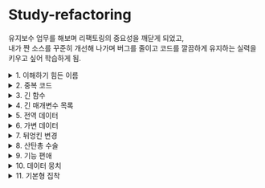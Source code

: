 # Study-refactoring

유지보수 업무를 해보며 리팩토링의 중요성을 깨닫게 되었고,  
내가 짠 소스를 꾸준히 개선해 나가며 버그를 줄이고 코드를 깔끔하게 유지하는 실력을 키우고 싶어 학습하게 됨.

<details markdown="1">
<summary> 1. 이해하기 힘든 이름 </summary>    
깔끔한 코드에서 가장 중요한 것 중 하나가 바로 "좋은 이름"이다.
역할에 대해 직관적이여야한다.

#### 1. 함수 선언 변경하기

좋은 이름을 찾아내는 방법  
-> 좋은 이름을 가진 함수는 소스를 보지 않고 이름만 보고도 이해할 수 있다.   
-> 함수에 주석을 작성한 다음, 주석을 함수 이름으로 만들어 본다.

```
--old
private void studyReviews(GHIssue issue) throws IOException {
    List<GHIssueComment> comments = issue.getComments();
    for (GHIssueComment comment : comments) {
      usernames.add(comment.getUserName());
      reviews.add(comment.getBody());
    }
}
    
    
--new
/**
 * 스터디 리뷰 이슈에 작성되어 있는 리뷰어 목록과 리뷰를 읽어온다.
 */
private void loadReviews(GHIssue issue) throws IOException {
  List<GHIssueComment> comments = issue.getComments();
  for (GHIssueComment comment : comments) {
    usernames.add(comment.getUserName());
    reviews.add(comment.getBody());
  }
}
```

#### 2. 변수 이름 변경하기
더 많이 사용되는 변수일수록 그 이름이 더 중요하다.
```
-- old
List<GHIssueComment> comments = issue.getComments();
for (GHIssueComment comment : comments) {
  usernames.add(comment.getUserName());
  this.reviews.add(comment.getBody());
}

-- new
/**
 * 리뷰를 읽어오는 함수이기 떄문에 좀 더 구체적인 네이밍
*/
List<GHIssueComment> reviews = issue.getComments();
for (GHIssueComment review : reviews) {
  usernames.add(review.getUserName());
  this.reviews.add(review.getBody());
}
```

#### 3. 필드 이름 바꾸기
```
-- old
private Set<String> usernames = new HashSet<>();

-- new
/**
 * 리뷰어들의 이름이기에 좀 더 구체적인 네이밍
*/
private Set<String> reviewers = new HashSet<>();
```
</details>

<details markdown="2">
<summary> 2. 중복 코드 </summary>    

- 중복코드의 단점
비슷한지, 완전히 동일한 코드인지 주의 깊게 봐야한다.
코드를 변경할 때, 동일한 모든 곳의 코드를 변경해야 한다.

- 사용할 수 있는 리팩토링 기술  
동일한 코드를 여러 메소드에서 사용하는 경우, 함수 추출하기 (Extract Function)  
코드가 비슷하게 생겼지만 완전히 같지는 않은 경우, 코드 분리하기 (Slide Statements)  
여러 하위 클래스에 동일한 코드가 있다면, 메소드 올리기 (Pull Up Method)   

#### 1. 필드 이름 바꾸기
"의도"와 "구현" 분리하기  
무슨 일을 하는 코드인지 알아내려고 노력해야 하는 코드라면 해당 코드를 함수로 분리하고 함수 이름으로 "무슨 일을 하는지" 표현할 수 있다.  
거대한 함수 안에 들어있는 주석은 추출한 함수를 찾는데 있어서 좋은 단서가 될 수 있다.  
```
-- old
GitHub gitHub = GitHub.connect();
GHRepository repository = gitHub.getRepository("me/live-study");
GHIssue issue = repository.getIssue(30);

-- new
GHIssue issue = getGhIssue(30); 
...
private GHIssue getGhIssue(int eventId) { // 함수 이름으로 표현
    GitHub gitHub = GitHub.connect();
    GHRepository repository = gitHub.getRepository("me/live-study");
    GHIssue issue = repository.getIssue(eventId);
    return issue;
}
```

#### 2. 코드 정리하기  
관련있는 코드끼리 묶여있어야 코드를 더 쉽게 이해할 수 있다.  
함수에서 사용할 변수를 상단에 미리 정의하기 보다는, 해당 변수를 사용하는 코드 바로 위에 선언하자.  
관련있는 코드끼리 묶은 다음, 함수 추출하기를 사용해서 더 깔끔하게 분리할 수도 있다.  
```
-- old
Set<String> reviewers = new HashSet<>();
GitHub gitHub = GitHub.connect();
...
issue.getComments().forEach(c -> reviewers.add(c.getUserName()));
        
-- new
Set<String> reviewers = new HashSet<>(); // 해당 변수를 사용하는 코드 바로 위에 선언.
issue.getComments().forEach(c -> reviewers.add(c.getUserName()));
```

#### 3. 메소드 올리기
중복 코드는 당장은 잘 동작하더라도 미래에 버그를 만들어 낼 빌미를 제공한다.  
예) A에서 코드를 고치고, B에는 반영하지 않은 경우  
비슷하지만 일부 값만 다른 경우라면, "함수 매개변수화 하기" 리팩토링을 적용한 이후에, 이 방법을 사용할 수 있다.  
</details>


<details markdown="3">
<summary> 3. 긴 함수</summary>  
-짧은함수 vs 긴함수  

함수가 길 수록 더 이해하기 어렵다 vs 짧은 함수는 더 많은 문맥전환을 필요로 한다.  
작은함수에 "좋은 이름"을 사용했다면 해당 함수의 코드를 보지 않고도 이해할 수 있다.  
어떤 코드에 "주석"을 남기고 싶다면, 주석 대신 함수를 만들고 함수의 이름으로 "의도"를 표현하면 된다.  

-사용할 수 있는 리팩토링 기술  

99%는 "함수 추출하기"로 해결 가능하다.  
함수로 분리하면서 해당 함수로 전달해야 할 매개변수가 많아진다면 다음과 같은 리팩토링을 고려해볼 수 있다.  
"임시 변수를 질의 함수로 바꾸기"  
"매개변수 객체 만들기"  
"객체 통째로 넘기기"  
  
"조건문 분해하기"를 사용해 조건문을 분리할 수 있다.  
같은 조건으로 여러개의 Switch문이 있다면, "조건문을 다형성으로 바꾸기"를 사용할 수 있다.  
반복문 안에서 여러 작업을 하고 있어서 하나의 메소드로 추출하기 어렵다면, "반복문 쪼개기"를 적용할 수 있다.  


#### 1. 임시 변수를 질의 함수로 바꾸기
변수를 사용하면 반복해서 동일한 식을 계산하는 것을 피할 수 있고, 이름을 사용해 의미를 표현할 수도 있다.
긴 함수를 리팩토링할 때, 그러한 임시 변수를 함수로 추출하여 분리한다면 뺴낸 함수로 전달해야 할 매개변수를 줄일 수 있다.

```
-- old
파라미터가 너무 많다고 생각이 될 때, 구현부를 메소드로 빼는 방법이 있다.
participants.forEach(p -> {
    long count = p.homework().values().stream()
            .filter(v -> v == true)
            .count();
    double rate = count * 100 / totalNumberOfEvents;

    // 파라미터가 너무 많다.
    String markdownForHomework = String.format("| %s %s | %.2f%% |\n", p.username(), checkMark(p, totalNumberOfEvents), rate);
    writer.print(markdownForHomework);
});

-- new
participants.forEach(p -> {
    String markdownForHomework = getMarkdownForParticipant(totalNumberOfEvents, p); 
    writer.print(markdownForHomework);
});

private double getRate(int totalNumberOfEvents, Participant p) {
    long count = p.homework().values().stream()  
    ...
    return rate;
}

private String getMarkdownForParticipant(int totalNumberOfEvents, Participant p) {
    String markdownForHomework = String.format("| %s %s | %.2f%% |\n", p.username(), checkMark(p, totalNumberOfEvents), getRate(totalNumberOfEvents, p));
    return markdownForHomework;
}
```

#### 2. 매개변수 객체 만들기  
같은 매개변수들이 여러 메소드에 걸쳐 나타난다면 그 매개변수들을 묶은 자료 구조를 만들 수 있다.  
그렇게 만든 자료구조는 :   
	- 해당 데이터간의 관계를 보다 명시적으로 나타낼 수 있다.  
	- 함수에 전달할 매개변수 개수를 줄일 수 있다.  
	- 도메인을 이해하는데 중요한 역할을 하는 클래스로 발전할 수도 있다.  
  
```
-- old
여러 메소드에서 반복되는 필드(totalNumberOfEvents)가 있다면 전역변수로 적용하는 것도 방법이다.

writer.print(header(totalNumberOfEvents, participants.size()));
...

private double getRate(int totalNumberOfEvents, Participant p) 
...
  
private String getMarkdownForParticipant(int totalNumberOfEvents, Participant p) 
...

-- new

private int totalNumberOfEvents;

public StudyDashboard(int totalNumberOfEvents) {
    this.totalNumberOfEvents = totalNumberOfEvents;
}
...
StudyDashboard studyDashboard = new StudyDashboard(15);
```


#### 3. 객체 통째로 넘기기
하나의 객체에서 구할 수 있는 여러 값들을 함수에 전달하는 경우, 해당 매개변수를 객체 하나로 교체할 수 있다.
이로써 매개변수 목록을 줄일 수 있다.

```
-- old
private String getMarkdownForParticipant(int totalNumberOfEvents, Participant p) {
	String markdownForHomework = String.format("| %s %s | %.2f%% |\n", p.username(), 
					checkMark(p, totalNumberOfEvents), getRate(totalNumberOfEvents, p));
	return markdownForHomework;
}

-- new
private String getMarkdownForParticipant(Participant participant) { // 객체를 통째로 넘긴다.
	return String.format("| %s %s | %.2f%% |\n", participant.username(),
                checkMark(participant.homework(), this.totalNumberOfEvents),
		participant.getRate(this.totalNumberOfEvents);
}

```



#### 4. 함수를 명령으로 바꾸기  
함수를 독립적인 객체인, Command로 만들어 사용할 수 있다.  
커맨드 패턴을 적용하면 다음과 같은 장점을 취할 수 있다.  
- 부가적인 기능으로 undo 기능을 만들 수도 있다.  
- 더 복잡한 기능을 구현하는데 필요한 여러 메소드를 추가할 수 있다.  
- 상속이나 템플릿을 활용할 수도 있다.  
- 복잡한 메소드를 여러 메소드나 필드를 활용해 쪼갤 수도 있다.  


#### 5. 조건문 분해하기  
여러 조건에 따라 달라지는 코드를 작성하다 보면 함수가 길어지게 된다.  
"조건"과 "액션" 모두 "의도"를 표현해야한다.  
"함수 추출하기"와 동일한 리팩토링이지만 의도만 다를 뿐이다.  

#### 6. 반복문 쪼개기
반복문을 여러개로 쪼개면 보다 쉽게 이해하고 수정할 수 있다.
```
# 반복문 쪼개기
-- old
for (int index = 1 ; index <= totalNumberOfEvents ; index++) {
	int eventId = index;
	service.execute(new Runnable() {
	@Override
	public void run() {
	try {
		GHIssue issue = repository.getIssue(eventId);
		List<GHIssueComment> comments = issue.getComments();

		for (GHIssueComment comment : comments) {
			Participant participant = findParticipant(comment.getUserName(), participants);
			participant.setHomeworkDone(eventId);
		}
		...
-- new
for (int index = 1 ; index <= totalNumberOfEvents ; index++) {
            int eventId = index;
            service.execute(() -> {
                try {
                    GHIssue issue = repository.getIssue(eventId);
                    checkHomework(issue.getComments(), participants, eventId);
              ...

private void checkHomework(List<GHIssueComment> comments, List<Participant> participants, int eventId) {
        for (GHIssueComment comment : comments) {
            Participant participant = findParticipant(comment.getUserName(), participants);
            participant.setHomeworkDone(eventId);
	}
}
	

# 메소드 추출하기
-- old
private void print() throws IOException, InterruptedException {
        GitHub gitHub = GitHub.connect();
        GHRepository repository = gitHub.getRepository("whiteship/live-study");
        List<Participant> participants = new CopyOnWriteArrayList<>();

        ExecutorService service = Executors.newFixedThreadPool(8);
        CountDownLatch latch = new CountDownLatch(totalNumberOfEvents);
	
	...

-- new
의미를 부여하여 가능한한 함수로 리팩토링함.
private void print() throws IOException, InterruptedException {
        checkGithubIssues(getGhRepository());
	new StudyPrinter(this.totalNumberOfEvents, this.participants, PrinterMode.MARKDOWN).execute();
}

private GHRepository getGhRepository() throws IOException {
	GitHub gitHub = GitHub.connect();
        return gitHub.getRepository("me/live-study");
}
...
```

#### 7. 조건문을 다형성으로 바꾸기  
여러 타입에 따라 각기 다른 로직으로 처리해야 하는 경우에 다형성을 적용해서 조건문을 보다 명확하게 분리할 수 있다.  
공통으로 사용되는 로직은 상위 클래스에 두고 달라지는 부분만 하위 클래스에 둠으로써, 달라지는 부분만 강조할 수 있다.  

</details>




<details markdown="4">
<summary> 4. 긴 매개변수 목록 </summary>    

어떤 함수에 매개변수가 많을수록 함수의 역할을 이해하기 힘들어진다.  
- 과연 그 함수는 한가지 일을 하고 있는게 맞는가?  
- 불필요한 매개변수는 없는가?  
- 하나의 자료구조로 뭉칠 수 있는 매개변수 목록은 없는가?  

#### 1. 매개변수를 질의 함수로 바꾸기  
함수의 매개변수 목록은 함수의 다양성을 대변하며, 짧을수록 이해하기 좋다.  
어떤 한 매개변수를 다른 매개변수를 통해 알아낼 수 있다면 "중복 매개변수"라 생각할 수 있다.  
매개변수에 값을 전달하는 것은 "함수를 호출하는 쪽"의 책임이다. 가능하면 함수를 호출하는 쪽의 책임을 줄이고 함수 내부에서 책임지도록 노력한다.  
  
```
-- old
public double finalPrice() {
	double basePrice = this.quantity * this.itemPrice;
	int discountLevel = this.quantity > 100 ? 2 : 1;
        return this.discountedPrice(basePrice, discountLevel);
}

private double discountedPrice(double basePrice, int discountLevel) {
	return discountLevel == 2 ? basePrice * 0.9 : basePrice * 0.95;
}

-- new
public double finalPrice() {
	double basePrice = this.quantity * this.itemPrice;
	return this.discountedPrice(basePrice);
}

private int discountLevel() {
	return this.quantity > 100 ? 2 : 1;
}

private double discountedPrice(double basePrice) { // 매개변수로 전달할 필요 없이 함수를 호출해 사용.
	return discountLevel() == 2 ? basePrice * 0.9 : basePrice * 0.95;
}
```

#### 2. 플래그 인수 제거하기
플래그는 보통 함수에 매개변수로 전달해서, 함수 내부의 로직을 분기하는데 사용한다.  
플래그를 사용한 함수는 차이를 파악하기 어렵다.  
- bookConcert(customer, false), bookConcert(customer, true)  
- bookConcert(customer), bookConcert(customer)  
조건문 분해하기를 활용할 수 있다.  
 
```
-- old
public LocalDate deliveryDate(Order order, boolean isRush) {
	if (isRush) {
		int deliveryTime = switch (order.getDeliveryState()) {
			case "WA", "CA", "OR" -> 1;
			case "TX", "NY", "FL" -> 2;
			default -> 3;
		};
		return order.getPlacedOn().plusDays(deliveryTime);
        } else {
	...

assertEquals(placedOn.plusDays(1), shipment.deliveryDate(orderFromWA, true));
assertEquals(placedOn.plusDays(2), shipment.deliveryDate(orderFromWA, false));

-- new
플래그성 파라미터를 제거하고 조금 더 코드를 명시적으로 만든다.
public LocalDate regularDeliveryDate(Order order) {
	int deliveryTime = switch (order.getDeliveryState()) {
		case "WA", "CA" -> 2;
		case "OR", "TX", "NY" -> 3;
		default -> 4;
        };
	return order.getPlacedOn().plusDays(deliveryTime);
}

assertEquals(placedOn.plusDays(1), shipment.rushDeliveryDate(orderFromWA));
assertEquals(placedOn.plusDays(2), shipment.regularDeliveryDate(orderFromWA));

```

#### 3. 여러 함수를 클래스로 묶기  

비슷한 매개변수 목록을 여러 함수에서 사용하고 있다면 해당 메소드를 모아서 클래스를 만들 수 있다.  
클래스 내부로 메소드를 옮기고, 데이터를 필드로 만들면 메소드에 전달해야 하는 매개변수 목록도 줄일 수 있다.  


</details>


<details markdown="5">
<summary> 5. 전역 데이터 </summary>    
전역 데이터는 아무곳에서나 변경될 수 있다는 문제가 있다.  
어떤 코드로 인해 값이 바뀐 것인지 파악하기 어렵다.  
클래스 변수(필드)도 비슷한 문제를 겪을 수 있다.  
"변수 캡슐화하기"를 적용해서 접근을 제어하거나 어디서 사용하는지 파악하기 쉽게 만들 수 있다.  
  
#### 1. 변수 캡슐화 하기
메소드는 점진적으로 새로운 메소드로 변경할 수 있으나, 데이터는 한번에 모두 변경해야한다.  
데이터가 사용되는 범위가 클수록 캡슐화를 하는 것이 더 중요해진다.  
- 함수를 사용해서 값을 변경하면 보다 쉽게 검증 로직을 추가하거나 변경에 따르는 후속 작업을 추가하는 것이 편리하다.  
불면 데이터의 경우에는 이런 리팩토링을 적용할 필요가 없다.  

```
-- old
public static Integer targetTemperature = 70;
public static Boolean heating = true;
...
Thermostats.targetTemperature = -1111600;
Thermostats.fahrenheit = false;
..

-- new
private getter/setter를 사용하여 캡슐화 하여 validation, notify 등 후속작업의 편리성을 가져갈 수 있다.

Thermostats.setTargetTemperature(68);
Thermostats.setReadInFahrenheit(false);
...
private static Integer targetTemperature = 70;
private static Boolean heating = true;
...

public static void setHeating(Boolean heating) {
	// TODO validation
        Thermostats.heating = heating;
        // TODO notify
}
...
```
</details>



<details markdown="6">
<summary> 6. 가변 데이터 </summary>    
데이터를 변경하다보면 예상치 못했던 결과나 해결하기 어려운 버그가 발생하기도 한다.
함수형 프로그래밍 언어는 데이터를 변경하지 않고 복사본을 전달한다.
하지만 그 밖의 프로그래밍 언어는 데이터 변경을 허용하고 있다.
따라서 변경되는 데이터 사용 시 발생할 수 있는 리스크를 관리할 수 있는 방법을 적용하는 것이 좋다.

#### 1.변수 쪼개기
어떤 변수가 여러번 재할당 되어도 적절한 경우  
- 반복문에서 순회하는데 사용하는 변수 또는 인덱스  
- 값을 축적시키는데 사용하는 변수  
  
그 밖에 경우에 재할당 되는 변수가 있면 해당 변수는 여러 용도로 사용되는 것이며 변수를 분리해야 더 이해하기 좋은 코드를 만들 수 있다.  
- 변수 하나 당 하나의 책임을 지도록 만든다.  
- 상수를 활용하자. js의 const, 자바의 final  

```
1. final 키워드를 활용해 값의 고정을 명확하게 표현한다.
-- old

double acc = primaryForce / mass;
result = 0.5 * acc * primaryTime * primaryTime;

if (secondaryTime > 0) {
	double primaryVelocity = acc * delay;
	acc = (primaryForce + secondaryForce) / mass;
	result += primaryVelocity * secondaryTime + 0.5 * acc * secondaryTime + secondaryTime;
	...
}

-- new 

final double primaryAcceleration = primaryForce / mass;
result = 0.5 * primaryAcceleration * primaryTime * primaryTime;

if (secondaryTime > 0) {
	final double primaryVelocity = primaryAcceleration * delay;
	final double secondaryAcceleration = (primaryForce + secondaryForce) / mass;
	result += primaryVelocity * secondaryTime + 0.5 * secondaryAcceleration * secondaryTime + secondaryTime;
}
	...


2. input 파라미터를 그대로 사용하는것보다 변수를 사용하여 명확하게 표현한다.
-- old 

public double discount(double inputValue, int quantity) {
        if (inputValue > 50) inputValue = inputValue - 2;
        if (quantity > 100) inputValue = inputValue - 1;
        return inputValue;
}
    
-- new

public double discount(double inputValue, int quantity) {
        double result = inputValue;
        if (inputValue > 50) result -= 2;
        if (quantity > 100) result -= 1;
        return result;
}
```


#### 2. 질의 함수와 변경 함수 분리하기
"눈에 띌만한" 사이드 이팩트 없이 값을 조회할 수 있는 메소드는 테스트 하기도 쉽고, 메소드를 이동하기도 편하다.  
  
명령-조회 분리 규칙:  
- 어떤 값을 리턴하는 함수는 사이드 이팩트가 없어야 한다.  


```
1. 명확한 함수의 사용을 위해 조회와 알람 함수를 분리한다.
-- old
public String alertForMiscreant(List<Person> people) {
        for (Person p : people) {
            if (p.getName().equals("Don")) {
                setOffAlarms();
                return "Don";
            }

            if (p.getName().equals("John")) {
                setOffAlarms();
                return "John";
            }
        }
        return "";
}
-- new 
public void alertForMiscreant(List<Person> people) {
        if(!findMiscreant(people).isBlank()) setOffAlarms();
}

public String findMiscreant(List<Person> people) {
        for (Person p : people) {
            if (p.getName().equals("Don")) return "Don";
            if (p.getName().equals("John")) return "John";
        }

        return "";
}
```


#### 3. 세터 제거하기
세터를 제공한다는 것은 해당 필드가 변경될 수 있다는 것을 뜻한다.  
객체 생성시 처음 설정된 값이 변경될 필요가 없다면 해당 값을 설정할 수 있는 생성자를 만들고 세터를 제거해서 변경될 수 있는 가능성을 제거해야 한다.  


#### 4. 파생 변수를 질의 함수로 바꾸기  
변경할 수 있는 데이터를 최대한 줄이도록 노력해야 한다.  
계산해서 알아낼 수 있는 변수는 제거할 수 있다.  
- 계산 자체가 데이터의 의미를 잘 표현하는 경우도 있다.  
- 해당 변수가 어디선가 잘못된 값으로 수정될 수 있는 가능성을 제거할 수 있다.  
계산에 필요한 데이터가 변하지 않는 값이라면, 계산의 결과에 해당하는 데이터 역시 불변 데이터기 때문에 해당 변수는 그대로 유지할 수 있다.  
  
```
1. 계산해서 알아낼 수 있는 변수는 제거한다. 
-- old
public Discount(double baseTotal) {
        this.baseTotal = baseTotal;
}

public double getDiscountedTotal() {
        return this.discountedTotal;
}

public void setDiscount(double number) {
        this.discount = number;
        this.discountedTotal = this.baseTotal - this.discount;
}
    
-- new
public double getDiscountedTotal() {
        return calculatedDiscountedTotal();
}

private double calculatedDiscountedTotal() {
        return this.baseTotal - this.discount;
}


2. 1번과 마찬가지로 계산해서 알아낼 수 있는 production 변수를 제거한다.
-- old
public void applyAdjustment(double adjustment) {
        this.adjustments.add(adjustment);
        this.production += adjustment;
}

public double getProduction() {
        return this.production;
}

-- new
public void applyAdjustment(double adjustment) {
        this.adjustments.add(adjustment);
}

public double getProduction() {
        return this.adjustments.stream().reduce((double) 0, Double::sum);
}
```

#### 5. 참조를 값으로 바꾸기
값 객체는 객체가 가진 필드의 값으로 동일성을 확인한다.  
값 객체는 변하지 않는다.  
어떤 객체의 변경 내역을 다른 곳으로 전파시키고 싶다면 레퍼런스, 아니라면 값 객체를 사용한다.  
이러한 경우 값이 같더라도 다른 객체로 판단할 수 있기 때문에 equals, hascode를 재정의 해야한다.

</details>

<details markdown="7">
<summary> 7. 뒤엉킨 변경 </summary>    
소프트웨어는 변경에 유연하게(soft) 대처할 수 있어야 한다.  
    
어떤 한 모듈이(함수 또는 클래스가) 여러가지 이유로 다양하게 변경되어야 하는 상황.  
예) 새로운 결제 방식을 도입하거나, DB를 변경할 때 동일한 클래스에 여러 메소드를 수정해야 하는 경우.  
  
서로 다른 문제는 서로 다른 모듈에서 해결해야 한다.  
- 모듈의 책임이 분리되어 있을수록 해당 문맥을 더 잘 이해할 수 있으며 다른 문제는 신경쓰지 않아도 된다.  
  
좋은 소프트웨어는 응집도는 높아야하고 결합도는 낮아야 한다.  
응집도 : 얼마나 관련있는 것들이 한 곳에 잘 밀집되어 있는가.  
결합도 : 관련없는 것들이 서로 얼마나 의존하고 있는가.  
  
#### 1. 단계 쪼개기

서로 다른 일을 하는 코드를 각기 다른 모듈로 분리한다.  
- 그래야 어떤 것을 변경해야 할 때, 그것과 관련있는 것만 신경쓸 수 있다.  
  
여러 일을 하는 함수의 처리 과정을 각기 다른 단계로 구분할 수 있다.  
예) 전처리 -> 주요 작업 -> 후처리  
예) 컴파일러: 텍스트 읽어오기 -> 실행 가능한 형태로 변경  
  
서로 다른 데이터를 사용한다면 단계를 나누는데 있어 중요한 단서가 될 수 있다.  
중간 데이터를 만들어 단계를 구분하고 매개변수를 줄이는데 활요할 수 있다.  


```
-- old
public double priceOrder(Product product, int quantity, ShippingMethod shippingMethod) {
	final double basePrice = product.basePrice() * quantity;
        final double discount = Math.max(quantity - product.discountThreshold(), 0)
                * product.basePrice() * product.discountRate();
        final double shippingPerCase = (basePrice > shippingMethod.discountThreshold()) ?
                shippingMethod.discountedFee() : shippingMethod.feePerCase();
        final double shippingCost = quantity * shippingPerCase;
        final double price = basePrice - discount + shippingCost;
        return price;
}

-- new
// 하는 일에 따라 각기 다른 함수로 분리  

public double priceOrder(Product product, int quantity, ShippingMethod shippingMethod) {
        final PriceData priceData = calculatePriceData(product, quantity);
        return applyShipping(priceData, shippingMethod);
}

private PriceData calculatePriceData(Product product, int quantity) {
        final double basePrice = product.basePrice() * quantity;
        final double discount = Math.max(quantity - product.discountThreshold(), 0)
                * product.basePrice() * product.discountRate();

        return new PriceData(basePrice, discount, quantity); // 중간 데이터를 만들어 매개변수를 줄인다.
}

private double applyShipping(PriceData priceData, ShippingMethod shippingMethod) {
        final double shippingPerCase = (priceData.basePrice() > shippingMethod.discountThreshold()) ?
                shippingMethod.discountedFee() : shippingMethod.feePerCase();
        final double shippingCost = priceData.quantity() * shippingPerCase;
        return priceData.basePrice() - priceData.discount() + shippingCost;
}


```

#### 2. 함수 옮기기
모듈화가 잘 된 소프트웨어는 최소한의 지식만으로 프로그램을 변경할 수 있다.  
관련있는 함수나 필드가 모여있어야 더 쉽게 찾고 이해할 수 있다.  
하지만 관련있는 함수나 필드가 항상 고정적인 것은 아니기 때문에 때에 따라 옮겨야 할 필요가 있다.
  
함수를 옮겨야 하는 경우  
- 해당 함수가 다른 문맥(클래스)에 있는 데이터(필드)를 더 많이 참조하는 경우.  
- 해당 함수를 다른 클라이언트(클래스)에서도 필요로 하는 경우.  
  


#### 3. 클래스 추출하기  
클래스가 다루는 책임이 많아질수록 클래스가 점차 커진다.  
  
클래스를 쪼개는 기준  
- 데이터나 메소드 중 일부가 매우 밀접한 관련이 있는 경우.  
- 일부 데이터가 대부분 같이 바뀌는 경우.  
- 데이터 또는 메소드 중 일부를 삭제한다면 어떻게 될 것인가?    


하위 클래스를 만들어 책임을 분산 시킬 수도 있다.  

```
-- old  

private String officeAreaCode;
private String officeNumber;

public String telephoneNumber() {
	return this.officeAreaCode + " " + this.officeNumber;
}

-- new
// 하위 클래스로 위임.

private final TelephoneNumber telephoneNumber;
public String telephoneNumber() {
        return this.telephoneNumber.toString();
}

```
</details>


<details markdown="8">
<summary> 8. 산탄총 수술 </summary>    
  
어떤 한 변경 사항이 생겼을 때 여러 모듈을 수정해야 하는 상황. ("한가지" 변경사항으로 "여러 모듈" 수정)  
변경 사항이 여러곳에 흩어진다면 찾아서 고치기도 어렵고 중요한 변경 사항을 놓칠 수 있는 가능성도 생긴다.  
  
#### 1. 필드 옮기기

좋은 데이터 구조를 가지고 있다면, 해당 데이터에 기반한 어떤 행위를 코드로(메소드나 함수)옮기는 것도 간편하고 단순해진다.  
처음에는 타당해 보였던 설게적인 의사 결정도 프로그램이 다루고 있는 도메인과 데이터 구조에 대해 더 많이 익혀나가면서, 틀린 의사 결정으로 바뀌는 경우도 있다.  
  
필드를 옮기는 단서:  
- 어떤 데이터를 항상 어떤 클래스와 함께 전달하는 경우.  
- 어떤 클래스를 변경할 때 다른 클래스에 있는 필드를 변경해야 하는 경우.  
- 여러 클래스에 동일한 필드를 수정해야 하는 경우.  
  
```
// discountRate 필드를 CustomerContract 클래스로 옮겨 변경 사항이 발생했을때 대처하기 수월하게 리팩토링.

-- Customer Class
private CustomerContract contract;

public Customer(String name, double discountRate) {
	this.name = name;
        this.contract = new CustomerContract(dateToday(), discountRate);
}

public double getDiscountRate() {
        return this.contract.getDiscountRate();
}

```

#### 2. 함수 인라인
"함수 추출하기"의 반대에 해당하는 리팩토링  
간혹, 함수 본문(소스)이 함수 이름 만큼 또는 그보다 더 잘 의도를 표현하는 경우도 있다.  
  
```
-- old
//  소스를 읽지 않아도 moreThanFiveLateDeliveries 이라는 이름으로 잘 표현했지만, 소스와 메서드 이름의 큰 차이가 없다.

public int rating(Driver driver) {
        return moreThanFiveLateDeliveries(driver) ? 2 : 1;
}

private boolean moreThanFiveLateDeliveries(Driver driver) {
        return driver.getNumberOfLateDeliveries() > 5;
}

-- new 
public int rating(Driver driver) {
        return driver.getNumberOfLateDeliveries() > 5 ? 2 : 1;
}

```

#### 3. 클래스 인라인  
"클래스 추출하기"의 반대에 해당하는 리팩토링  
리팩토링을 하는 중에 클래스의 책임을 옮기다 보면 클래스의 존재 이유가 빈약해지는 경우가 발생할 수 있다.  
존재 이유가 빈약한 클래스의 필드먼저 옮기고 메서드를 옮긴 후 클래스를 삭제하면 컴파일 에러를 줄이며 편하게 옮길 수 있다.


</details>



<details markdown="9">
<summary> 9. 기능 편애 </summary>    
  
어떤 모듈에 있는 함수가 다른 모듈에 있는 데이터나 함수를 더 많이 참조하는 경우에 발생한다.  
예) 다른 객체의 getter를 여러개 사용하는 메소드  
- "함수 옮기기"를 사용해서 함수를 적절한 위치로 옮긴다.  
- 함수 일부분만 다른 곳의 데이터와 함수를 많이 참조한다면 "함수 추출하기"로 함수를 나눈 다음에 함수를 옮길 수 있다.  
  
만약에 여러 모듈을 참조하고 있다면, 그 중에서 가장 많은 데이터를 참조하는 곳으로 옮기거나, 함수를 여러개로 쪼개서 각 모듈로 분산 시킬 수 있다.  
데이터와 해당 데이터를 참조하는 행동을 같은 곳에 두도록 하자.  
  
  
```
-- old
// Bill Class에서 ElectricityUsage, GasUsage 클래스의 데이터를 참조하여 계산한다. 이것을 각각의 모듈로 옮겨 리팩토링한다.
double electicityBill = electricityUsage.getAmount() * electricityUsage.getPricePerUnit();
double gasBill = gasUsage.getAmount() * gasUsage.getPricePerUnit();
return electicityBill + gasBill;

-- new 

// ElectricityUsage Class
public double getElecticityBill() {
        return this.getAmount() * this.getPricePerUnit();
}

// GasUsage Class
public double getGasBill() {
        return this.getAmount() * this.getPricePerUnit();
}

// Bill Class
public double calculateBill() {
        return electricityUsage.getElecticityBill() + gasUsage.getGasBill();
}

```


</details>


<details markdown="9">
<summary> 10. 데이터 뭉치 </summary>    
  
항상 뭉쳐 다니는 데이터는 한 곳으로 모아두는 것이 좋다.  
- 여러 클래스에 존재하는 비슷한 필드 목록  
- 여러 함수에 전달하는 매개변수 목록    

```
-- old
// areaCode, number를 서로 다른 클래스에서 병합하여 phoneNumber로 사용하고 있다.


// Office Class
private String officeAreCode;
private String officeNumber;
public String officePhoneNumber() {
        return officeAreCode + "-" + officeNumber;
}


// Employee Class
private String personalAreaCode;
private String personalNumber;
public String personalPhoneNumber() {
        return personalAreaCode + "-" + personalNumber;
}


-- new
// 항상 뭉쳐다니며 같은 기능을 하는 필드를 새로운 클래스(TelephoneNumber Class)로 추출한다.

// TelephoneNumber Class
private String areaCode;
private String number;

@Override
public String toString() {
        return this.areaCode + "-" + this.number;
}

// Employee, Office Class
private TelephoneNumber personalPhoneNumber;
public String personalPhoneNumber() {
        return this.personalPhoneNumber.toString();
}
```

</details>



<details markdown="11">
<summary> 11. 기본형 집착 </summary>    

어플리케이션이 다루고 있는 도메인에 필요한 기본 타입을 만들지 않고 프로그래밍 언어가 제공하는 기본 타입을 사용하는 경우가 많다.  
예) 전화번호, 좌표, 돈, 범위, 수량 등  
기본형으로는 단위(인치 vs 미터) 또는 표기법을 표현하기 어렵다.  

#### 1. 기본형을 객체로 바꾸기  
개발 초기에는 기본형 (숫자 또는 문자열)으로 표현한 데이터가 나중에는 해당 데이터와 관련있는 다양한 기능을 필요로 하는 경우가 발생한다.  
예) 문자열로 표현하던 전화번호의 지역코드가 필요하거나 다양한 포맷을 지원하는 경우.  
예) 숫자로 표현하던 온도의 단위(화씨, 섭씨)를 변환하는 경우.  
기본형을 사용한 데이터를 감싸 줄 클래스를 만들면, 필요한 기능을 추가할 수 있다.  
  

```
-- old
...
.filter(o -> o.getPriority() == "high" || o.getPriority() == "rush")
...

-- new
// 기본형을 객체로 만들어 필요한 기능을 추가한다.
...
.filter(o -> o.getPriority().higherThen(new Priority("normal")))
...

// Priority Class
private List<String> legalValues = List.of("low", "normal", "high", "rush");
public boolean higherThen(Priority other) {
        return this.index() > other.index();
}

// Order Class 생성자의 String 매개변수의 type 체크가 필요하여 생성자 체인 사용.
public Order(String priority) {
        this(new Priority(priority));
}

public Order(Priority priority) {
        this.priority = priority;
}

// String 타입의 type safety를 검사
public Priority(String value) {
if (legalValues.contains(value)){
	this.value = value;
	...
	
```






</details>
